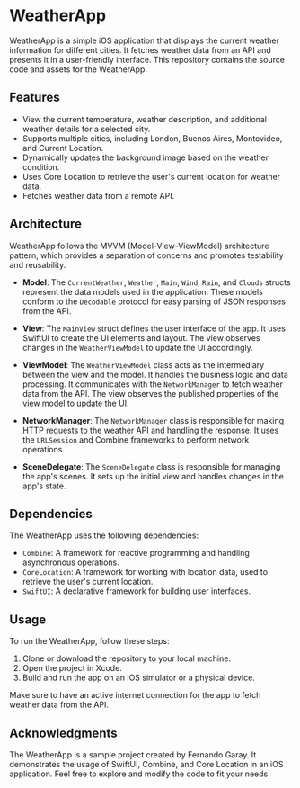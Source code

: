 # WeatherApp

WeatherApp is a simple iOS application that displays the current weather information for different cities. It fetches weather data from an API and presents it in a user-friendly interface. This repository contains the source code and assets for the WeatherApp.

## Features

- View the current temperature, weather description, and additional weather details for a selected city.
- Supports multiple cities, including London, Buenos Aires, Montevideo, and Current Location.
- Dynamically updates the background image based on the weather condition.
- Uses Core Location to retrieve the user's current location for weather data.
- Fetches weather data from a remote API.

## Architecture

WeatherApp follows the MVVM (Model-View-ViewModel) architecture pattern, which provides a separation of concerns and promotes testability and reusability.

- **Model**: The `CurrentWeather`, `Weather`, `Main`, `Wind`, `Rain`, and `Clouds` structs represent the data models used in the application. These models conform to the `Decodable` protocol for easy parsing of JSON responses from the API.

- **View**: The `MainView` struct defines the user interface of the app. It uses SwiftUI to create the UI elements and layout. The view observes changes in the `WeatherViewModel` to update the UI accordingly.

- **ViewModel**: The `WeatherViewModel` class acts as the intermediary between the view and the model. It handles the business logic and data processing. It communicates with the `NetworkManager` to fetch weather data from the API. The view observes the published properties of the view model to update the UI.

- **NetworkManager**: The `NetworkManager` class is responsible for making HTTP requests to the weather API and handling the response. It uses the `URLSession` and Combine frameworks to perform network operations.

- **SceneDelegate**: The `SceneDelegate` class is responsible for managing the app's scenes. It sets up the initial view and handles changes in the app's state.

## Dependencies

The WeatherApp uses the following dependencies:

- `Combine`: A framework for reactive programming and handling asynchronous operations.
- `CoreLocation`: A framework for working with location data, used to retrieve the user's current location.
- `SwiftUI`: A declarative framework for building user interfaces.

## Usage

To run the WeatherApp, follow these steps:

1. Clone or download the repository to your local machine.
2. Open the project in Xcode.
3. Build and run the app on an iOS simulator or a physical device.

Make sure to have an active internet connection for the app to fetch weather data from the API.

## Acknowledgments

The WeatherApp is a sample project created by Fernando Garay. It demonstrates the usage of SwiftUI, Combine, and Core Location in an iOS application. Feel free to explore and modify the code to fit your needs.
